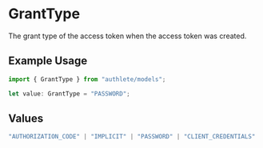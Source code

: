 # GrantType

The grant type of the access token when the access token was created.


## Example Usage

```typescript
import { GrantType } from "authlete/models";

let value: GrantType = "PASSWORD";
```

## Values

```typescript
"AUTHORIZATION_CODE" | "IMPLICIT" | "PASSWORD" | "CLIENT_CREDENTIALS" | "REFRESH_TOKEN" | "CIBA" | "DEVICE_CODE" | "TOKEN_EXCHANGE" | "JWT_BEARER"
```